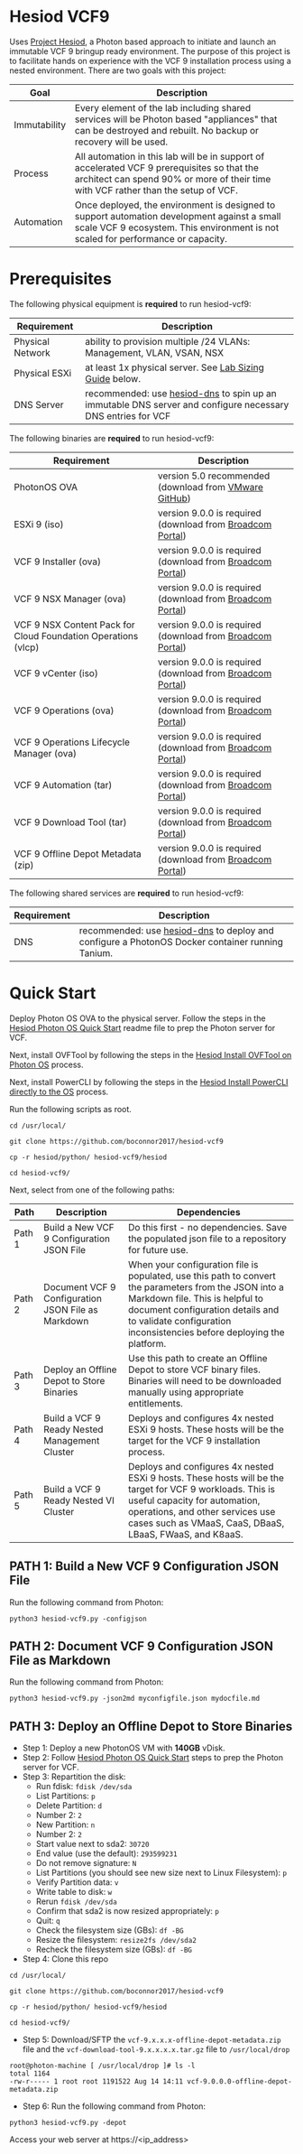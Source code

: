 # Hesiod VCF9
Uses [Project Hesiod](https://github.com/boconnor2017/hesiod), a Photon based approach to initiate and launch an immutable VCF 9 bringup ready environment. The purpose of this project is to facilitate hands on experience with the VCF 9 installation process using a nested environment. There are two goals with this project:

| Goal | Description |
|------|-------------|
| Immutability | Every element of the lab including shared services will be Photon based "appliances" that can be destroyed and rebuilt. No backup or recovery will be used. |
| Process | All automation in this lab will be in support of accelerated VCF 9 prerequisites so that the architect can spend 90% or more of their time with VCF rather than the setup of VCF. |
| Automation | Once deployed, the environment is designed to support automation development against a small scale VCF 9 ecosystem. This environment is not scaled for performance or capacity. |

# Prerequisites
The following physical equipment is **required** to run hesiod-vcf9:

| Requirement | Description |
|-------------|-------------|
| Physical Network | ability to provision multiple /24 VLANs: Management, VLAN, VSAN, NSX |
| Physical ESXi | at least 1x physical server. See [Lab Sizing Guide](#lab-sizing-guide) below. |
| DNS Server | recommended: use [hesiod-dns](https://github.com/boconnor2017/hesiod-dns) to spin up an immutable DNS server and configure necessary DNS entries for VCF |

The following binaries are **required** to run hesiod-vcf9:

| Requirement | Description |
|-------------|-------------|
| PhotonOS OVA | version 5.0 recommended (download from [VMware GitHub](https://vmware.github.io/photon/)) |
| ESXi 9 (iso) | version 9.0.0 is required (download from [Broadcom Portal](https://support.broadcom.com/web/ecx)) |
| VCF 9 Installer (ova) | version 9.0.0 is required (download from [Broadcom Portal](https://support.broadcom.com/web/ecx)) |
| VCF 9 NSX Manager (ova) | version 9.0.0 is required (download from [Broadcom Portal](https://support.broadcom.com/web/ecx)) |
| VCF 9 NSX Content Pack for Cloud Foundation Operations (vlcp) | version 9.0.0 is required (download from [Broadcom Portal](https://support.broadcom.com/web/ecx)) |
| VCF 9 vCenter (iso) | version 9.0.0 is required (download from [Broadcom Portal](https://support.broadcom.com/web/ecx)) |
| VCF 9 Operations (ova) | version 9.0.0 is required (download from [Broadcom Portal](https://support.broadcom.com/web/ecx)) |
| VCF 9 Operations Lifecycle Manager (ova) | version 9.0.0 is required (download from [Broadcom Portal](https://support.broadcom.com/web/ecx)) |
| VCF 9 Automation (tar) | version 9.0.0 is required (download from [Broadcom Portal](https://support.broadcom.com/web/ecx)) |
| VCF 9 Download Tool (tar) | version 9.0.0 is required (download from [Broadcom Portal](https://support.broadcom.com/web/ecx)) |
| VCF 9 Offline Depot Metadata (zip) | version 9.0.0 is required (download from [Broadcom Portal](https://support.broadcom.com/web/ecx)) |


The following shared services are **required** to run hesiod-vcf9:

| Requirement | Description |
|-------------|-------------|
| DNS | recommended: use [hesiod-dns](https://github.com/boconnor2017/hesiod-dns) to deploy and configure a PhotonOS Docker container running Tanium. |

# Quick Start
Deploy Photon OS OVA to the physical server. Follow the steps in the [Hesiod Photon OS Quick Start](https://github.com/boconnor2017/hesiod/blob/main/photon/readme.md) readme file to prep the Photon server for VCF. 

Next, install OVFTool by following the steps in the [Hesiod Install OVFTool on Photon OS](https://github.com/boconnor2017/hesiod/tree/main/ovftool) process.

Next, install PowerCLI by following the steps in the [Hesiod Install PowerCLI directly to the OS](https://github.com/boconnor2017/hesiod/blob/main/powershell/readme.md) process.

Run the following scripts as root.
```
cd /usr/local/
```
```
git clone https://github.com/boconnor2017/hesiod-vcf9
```
```
cp -r hesiod/python/ hesiod-vcf9/hesiod
```
```
cd hesiod-vcf9/
```

Next, select from one of the following paths:

| Path   | Description | Dependencies | 
|--------|-------------|--------------|
| Path 1 | Build a New VCF 9 Configuration JSON File | Do this first - no dependencies. Save the populated json file to a repository for future use. |
| Path 2 | Document VCF 9 Configuration JSON File as Markdown | When your configuration file is populated, use this path to convert the parameters from the JSON into a Markdown file. This is helpful to document configuration details and to validate configuration inconsistencies before deploying the platform. |
| Path 3 | Deploy an Offline Depot to Store Binaries| Use this path to create an Offline Depot to store VCF binary files. Binaries will need to be downloaded manually using appropriate entitlements. |
| Path 4 | Build a VCF 9 Ready Nested Management Cluster | Deploys and configures 4x nested ESXi 9 hosts. These hosts will be the target for the VCF 9 installation process. |
| Path 5 | Build a VCF 9 Ready Nested VI Cluster | Deploys and configures 4x nested ESXi 9 hosts. These hosts will be the target for VCF 9 workloads. This is useful capacity for automation, operations, and other services use cases such as VMaaS, CaaS, DBaaS, LBaaS, FWaaS, and K8aaS. |



## PATH 1: Build a New VCF 9 Configuration JSON File

Run the following command from Photon:
```
python3 hesiod-vcf9.py -configjson
```

## PATH 2: Document VCF 9 Configuration JSON File as Markdown

Run the following command from Photon:
```
python3 hesiod-vcf9.py -json2md myconfigfile.json mydocfile.md
```

## PATH 3: Deploy an Offline Depot to Store Binaries

* Step 1: Deploy a new PhotonOS VM with **140GB** vDisk. 
* Step 2: Follow [Hesiod Photon OS Quick Start](https://github.com/boconnor2017/hesiod/blob/main/photon/readme.md) steps to prep the Photon server for VCF.
* Step 3: Repartition the disk:
    * Run fdisk: `fdisk /dev/sda`
    * List Partitions: `p`
    * Delete Partition: `d`
    * Number 2: `2`
    * New Partition: `n`
    * Number 2: `2`
    * Start value next to sda2: `30720`
    * End value (use the default): `293599231`
    * Do not remove signature: `N`
    * List Partitions (you should see new size next to Linux Filesystem): `p`
    * Verify Partition data: `v`
    * Write table to disk: `w`
    * Rerun `fdisk /dev/sda`
    * Confirm that sda2 is now resized appropriately: `p`
    * Quit: `q`
    * Check the filesystem size (GBs): `df -BG`
    * Resize the filesystem: `resize2fs /dev/sda2`
    * Recheck the filesystem size (GBs): `df -BG`
* Step 4: Clone this repo
```
cd /usr/local/
```
```
git clone https://github.com/boconnor2017/hesiod-vcf9
```
```
cp -r hesiod/python/ hesiod-vcf9/hesiod
```
```
cd hesiod-vcf9/
```
* Step 5: Download/SFTP the `vcf-9.x.x.x-offline-depot-metadata.zip` file and the `vcf-download-tool-9.x.x.x.x.tar.gz` file to `/usr/local/drop`
```
root@photon-machine [ /usr/local/drop ]# ls -l
total 1164
-rw-r----- 1 root root 1191522 Aug 14 14:11 vcf-9.0.0.0-offline-depot-metadata.zip
```
* Step 6: Run the following command from Photon:
```
python3 hesiod-vcf9.py -depot
```   

Access your web server at https://<ip_address>